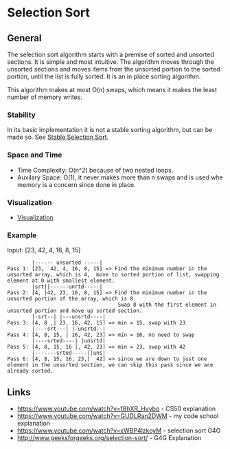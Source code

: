 # Selection Sort

## General

The selection sort algorithm starts with a premise of sorted and unsorted sections. It is simple 
and most intuitive. The algorithm moves through the unsorted sections and moves items from the
unsorted portion to the sorted portion, until the list is fully sorted. It is an in place sorting
algorithm.

This algorithm makes at most O(n) swaps, which means it makes the least number of memory writes.

### Stability
In its basic implementation it is not a stable sorting algorithm, but can be made so. See
[Stable Selection Sort](https://github.com/SHEFFcode/GeeksForGeeks/blob/master/GeeksForGeeks/Sorting/StableSelectionSort.md).

### Space and Time
* Time Complexity: O(n^2) because of two nested loops.
* Auxilary Space:  O(1), it never makes more than n swaps and is used whe memory is a concern since done in place.

### Visualization
* [Visualization](http://www.algomation.com/player?algorithm=58b449db0e406f04000c7133)

### Example
Input: [23, 42, 4, 16, 8, 15]

```
        |------ unsorted -----|
Pass 1: [23,  42, 4, 16, 8, 15] => Find the minimum number in the unsorted array, which is 4,  move to sorted portion of list, swapping element at 0 with smallest element.
        |srt||------unrtd-----|
Pass 2: [4, |42, 23, 16, 8, 15] => Find the minimum number in the unsorted portion of the array, which is 8.  
                                    Swap 8 with the first element in unsorted portion and move up sorted section.
        |-srt--| |---unsrtd----|
Pass 3: [4, 8 ,| 23, 16, 42, 15] => min = 15, swap with 23
        |----srt---| |-unsrtd--|
Pass 4: [4, 8, 15, | 16, 42, 23] => min = 16, no need to swap
        |----srted----| |unsrtd|
Pass 5: [4, 8, 15, 16 |, 42, 23] => min = 23, swap with 42
        |-------srted-----||uns|
Pass 6: [4, 8, 15, 16, 23,|  42] => since we are down to just one element in the unsorted section, we can skip this pass since we are already sorted.
```

## Links
* https://www.youtube.com/watch?v=f8hXR_Hvybo - CS50 explanation
* https://www.youtube.com/watch?v=GUDLRan2DWM - my code school explanation
* https://www.youtube.com/watch?v=xWBP4lzkoyM - selection sort G4G
* http://www.geeksforgeeks.org/selection-sort/ - G4G Explanation